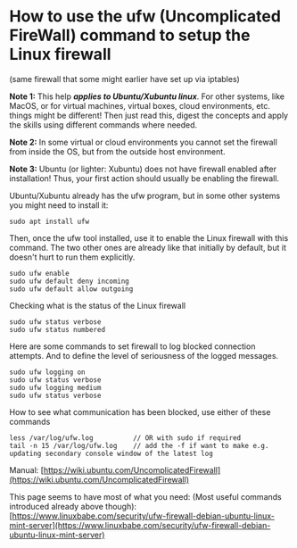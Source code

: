 # How to use the ufw (Uncomplicated FireWall) command to setup the Linux firewall 
(same firewall that some might earlier have set up via iptables)

**Note 1:** This help ***applies to Ubuntu/Xubuntu linux***. For other systems, like MacOS, or for virtual machines, virtual boxes, cloud environments, etc. things might be different! Then just read this, digest the concepts and apply the skills using different commands where needed. 

**Note 2:** In some virtual or cloud environments you cannot set the firewall from inside the OS, but from the outside host environment.

**Note 3:** Ubuntu (or lighter: Xubuntu) does not have firewall enabled after installation! Thus, your first action should usually be enabling the firewall.

Ubuntu/Xubuntu already has the ufw program, but in some other systems you might need to install it:

```shell 
sudo apt install ufw
```

Then, once the ufw tool installed, use it to enable the Linux firewall with this command. The two other ones are already like that initially by default, but it doesn't hurt to run them explicitly.
```shell 
sudo ufw enable
sudo ufw default deny incoming
sudo ufw default allow outgoing
```

Checking what is the status of the Linux firewall
```shell 
sudo ufw status verbose
sudo ufw status numbered
```

Here are some commands to set firewall to log blocked connection attempts. And to define the level of seriousness of the logged messages.
```shell
sudo ufw logging on
sudo ufw status verbose
sudo ufw logging medium
sudo ufw status verbose
```
How to see what communication has been blocked, use either of these commands
```shell
less /var/log/ufw.log          // OR with sudo if required
tail -n 15 /var/log/ufw.log    // add the -f if want to make e.g. updating secondary console window of the latest log
```

Manual: [https://wiki.ubuntu.com/UncomplicatedFirewall](https://wiki.ubuntu.com/UncomplicatedFirewall) 

This page seems to have most of what you need:  (Most useful commands introduced already above though): [https://www.linuxbabe.com/security/ufw-firewall-debian-ubuntu-linux-mint-server](https://www.linuxbabe.com/security/ufw-firewall-debian-ubuntu-linux-mint-server)
